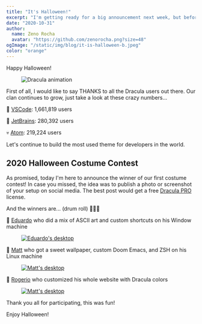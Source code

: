 ```yaml
---
title: "It's Halloween!"
excerpt: "I'm getting ready for a big announcement next week, but before we talk about that, I want to share a ton of new themes with you."
date: "2020-10-31"
author:
  name: Zeno Rocha
  avatar: "https://github.com/zenorocha.png?size=48"
ogImage: "/static/img/blog/it-is-halloween-b.jpeg"
color: "orange"
---
```


Happy Halloween!

<figure>
  <img src="/static/img/blog/it-is-halloween-a.gif" alt="Dracula animation" />
</figure>

First of all, I would like to say THANKS to all the Dracula users out there. Our clan continues to grow, just take a look at these crazy numbers...

👻 [VSCode](https://marketplace.visualstudio.com/items?itemName=dracula-theme.theme-dracula): 1,661,819 users

🧟 [JetBrains](https://plugins.jetbrains.com/plugin/12275-dracula-theme): 280,392 users

💀 [Atom](https://atom.io/themes/dracula-syntax): 219,224 users

Let's continue to build the most used theme for developers in the world.
 
## 2020 Halloween Costume Contest

As promised, today I'm here to announce the winner of our first costume contest! In case you missed, the idea was to publish a photo or screenshot of your setup on social media. The best post would get a free [Dracula PRO](/pro) license.

And the winners are... (drum roll) 🥁🥁🥁

🥇 [Eduardo](https://twitter.com/pqDuh_/status/1322294369165234182) who did a mix of ASCII art and custom shortcuts on his Window machine

<a href="https://twitter.com/pqDuh_/status/1322294369165234182">
  <figure>
    <img src="/static/img/blog/it-is-halloween-b.jpeg" alt="Eduardo's desktop" />
  </figure>
</a>

🥈 [Matt](https://www.linkedin.com/posts/activity-6727256146886893568-sZ4N/) who got a sweet wallpaper, custom Doom Emacs, and ZSH on his Linux machine

<a href="https://www.linkedin.com/posts/activity-6727256146886893568-sZ4N/">
  <figure>
    <img src="/static/img/blog/it-is-halloween-c.jpeg" alt="Matt's desktop" />
  </figure>
</a>

🥉 [Rogerio](https://twitter.com/RogerioOrioli/status/1321586501625483267) who customized his whole website with Dracula colors

<a href="https://twitter.com/RogerioOrioli/status/1321586501625483267">
  <figure>
    <img src="/static/img/blog/it-is-halloween-d.jpeg" alt="Matt's desktop" />
  </figure>
</a>

Thank you all for participating, this was fun!

Enjoy Halloween! 